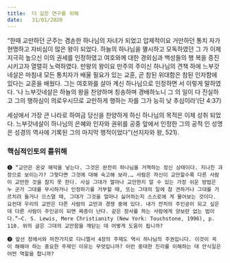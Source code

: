 ```yaml
---
title:  더 깊은 연구를 위해
date:   31/01/2020
---
```


“한때 교만하던 군주는 겸손한 하나님의 자녀가 되었고 압제적이요 거만하던 통치
자가 현명하고 자비심이 많은 왕이 되었다. 하늘의 하나님을 멸시하고 모독하였던 그
가 이제 지극히 높으신 이의 권세를 인정하였고 여호와께 대한 경외심과 백성들의 행
복을 증진시키고자 열렬히 노력하였다. 만왕의 왕이요 만주의 주이신 하나님의 견책
하에 느부갓네살은 마침내 모든 통치자가 배울 필요가 있는 교훈, 곧 참된 위대함은
참된 인자함에 있다는 교훈을 배웠다. 그는 여호와를 살아 계신 하나님으로 인정하면
서 이렇게 말하였다. ‘나 느부갓네살은 하늘의 왕을 찬양하며 칭송하며 경배하노니 그
의 일이 다 진실하고 그의 행하심이 의로우시므로 교만하게 행하는 자를 그가 능히 낮
추심이라’(단 4:37)

세상에서 가장 큰 나라로 하여금 당신을 찬양하게 하신 하나님의 목적은 이제 성취
되었다. 느부갓네살이 하나님의 은혜와 인자와 권위를 공중 앞에서 인정한 그의 공적
인 성명은 성경의 역사에 기록된 그의 마지막 행적이었다”(선지자와 왕, 521).

### 핵심적인토의 를위해

`➊ “교만은 온갖 해악을 낳는다. 그것은 완전히 하나님을 거역하는 정신
상태이다. 지나친 과장으로 보이는가? 그렇다면 그것에 대해 숙고해
보라.… 사람은 자신이 교만할수록 다른 사람이 교만한 것을 참지 못
한다. 사실 그대가 얼마나 교만한지 알 수 있는 가장 쉬운 방법은 누
군가 그대를 무시하거나 인정하기를 거부할 때, 또는 그대의 일에 참
견하거나 그대를 가르치려 들거나 으스댈 때, 그대가 그것을 얼마나 싫어하는지 스스로에
게 물어보는 것이다. 요컨대 우리의 교만은 다른 사람의 교만과 경쟁 중에 있다. 내가 잔치의
주인공이 되고 싶은데 다른 사람이 주인공이 되면 짜증이 난다. 같은 장사를 하는 사람에게
양보란 없는 법이다.”—C. S. Lewis, Mere Christianity (New York: Touchstone, 1996), p. 110. 위의 글은 그대의
교만함을 깨닫는 데 어떻게 도움이 됩니까?`

`➋ 앞선 장에서와 마찬가지로 다니엘서 4장의 주제도 역시 하나님의 주권입니다. 이것이 꼭 이
해해야 하는 중요한 주제인 이유는 무엇입니까? 이런 중대한 진리를 이해하는 데 안식일은
어떤 역할을 합니까?`